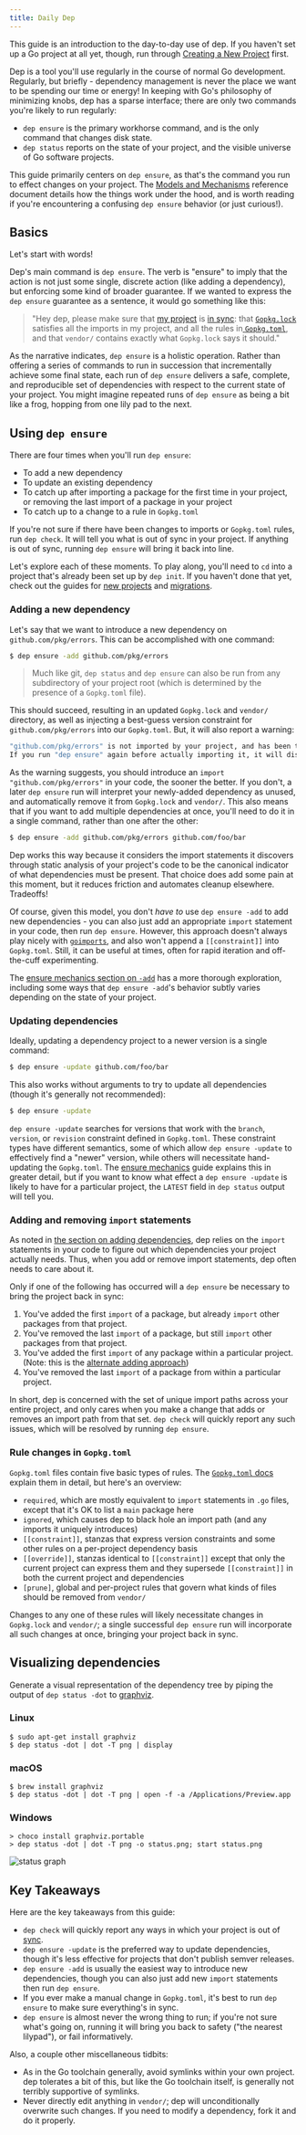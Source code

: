 ```yaml
---
title: Daily Dep
---
```


This guide is an introduction to the day-to-day use of dep. If you haven't set up a Go project at all yet, though, run through [Creating a New Project](new-project.md) first.

Dep is a tool you'll use regularly in the course of normal Go development. Regularly, but briefly - dependency management is never the place we want to be spending our time or energy! In keeping with Go's philosophy of minimizing knobs, dep has a sparse interface; there are only two commands you're likely to run regularly:

* `dep ensure` is the primary workhorse command, and is the only command that changes disk state.
* `dep status` reports on the state of your project, and the visible universe of Go software projects.

This guide primarily centers on `dep ensure`, as that's the command you run to effect changes on your project. The [Models and Mechanisms](ensure-mechanics.md) reference document details how the things work under the hood, and is worth reading if you're encountering a confusing `dep ensure` behavior (or just curious!).

## Basics

Let's start with words!

Dep's main command is `dep ensure`. The verb is "ensure" to imply that the action is not just some single, discrete action (like adding a dependency), but enforcing some kind of broader guarantee. If we wanted to express the `dep ensure` guarantee as a sentence, it would go something like this:

> "Hey dep, please make sure that [my project](glossary.md#current-project) is [in sync](glossary.md#sync): that [`Gopkg.lock`](Gopkg.lock.md) satisfies all the imports in my project, and all the rules in[ `Gopkg.toml`](Gopkg.toml.md), and that `vendor/` contains exactly what `Gopkg.lock` says it should."

As the narrative indicates, `dep ensure` is a holistic operation. Rather than offering a series of commands to run in succession that incrementally achieve some final state, each run of `dep ensure` delivers a safe, complete, and reproducible set of dependencies with respect to the current state of your project. You might imagine repeated runs of `dep ensure` as being a bit like a frog, hopping from one lily pad to the next.

## Using `dep ensure`

There are four times when you'll run `dep ensure`:

* To add a new dependency
* To update an existing dependency
* To catch up after importing a package for the first time in your project, or removing the last import of a package in your project
* To catch up to a change to a rule in `Gopkg.toml`

If you're not sure if there have been changes to imports or `Gopkg.toml` rules, run `dep check`. It will tell you what is out of sync in your project. If anything is out of sync, running `dep ensure` will bring it back into line.

Let's explore each of these moments. To play along, you'll need to `cd` into a project that's already been set up by `dep init`. If you haven't done that yet, check out the guides for [new projects](new-project.md) and [migrations](migrating.md).

### Adding a new dependency

Let's say that we want to introduce a new dependency on `github.com/pkg/errors`. This can be accomplished with one command:

```bash
$ dep ensure -add github.com/pkg/errors
```

> Much like git, `dep status` and `dep ensure` can also be run from any subdirectory of your project root (which is determined by the presence of a `Gopkg.toml` file).

This should succeed, resulting in an updated `Gopkg.lock` and `vendor/` directory, as well as injecting a best-guess version constraint for `github.com/pkg/errors` into our `Gopkg.toml`. But, it will also report a warning:

```bash
"github.com/pkg/errors" is not imported by your project, and has been temporarily added to Gopkg.lock and vendor/.
If you run "dep ensure" again before actually importing it, it will disappear from Gopkg.lock and vendor/.
```

As the warning suggests, you should introduce an `import "github.com/pkg/errors"` in your code, the sooner the better. If you don't, a later `dep ensure` run will interpret your newly-added dependency as unused, and automatically remove it from `Gopkg.lock` and `vendor/`. This also means that if you want to add multiple dependencies at once, you'll need to do it in a single command, rather than one after the other:

```bash
$ dep ensure -add github.com/pkg/errors github.com/foo/bar
```

Dep works this way because it considers the import statements it discovers through static analysis of your project's code to be the canonical indicator of what dependencies must be present. That choice does add some pain at this moment, but it reduces friction and automates cleanup elsewhere. Tradeoffs!

Of course, given this model, you don't _have to_ use `dep ensure -add` to add new dependencies - you can also just add an appropriate `import` statement in your code, then run `dep ensure`. However, this approach doesn't always play nicely with [`goimports`](https://godoc.org/golang.org/x/tools/cmd/goimports), and also won't append a `[[constraint]]` into `Gopkg.toml`. Still, it can be useful at times, often for rapid iteration and off-the-cuff experimenting.

The [ensure mechanics section on `-add`](ensure-mechanics.md#add) has a more thorough exploration, including some ways that `dep ensure -add`'s behavior subtly varies depending on the state of your project.

### Updating dependencies

Ideally, updating a dependency project to a newer version is a single command:

```bash
$ dep ensure -update github.com/foo/bar
```

This also works without arguments to try to update all dependencies (though it's generally not recommended):

```bash
$ dep ensure -update
```

`dep ensure -update` searches for versions that work with the `branch`, `version`, or `revision` constraint defined in `Gopkg.toml`. These constraint types have different semantics, some of which allow `dep ensure -update` to effectively find a "newer" version, while others will necessitate hand-updating the `Gopkg.toml`. The [ensure mechanics](ensure-mechanics.md#update-and-constraint-types) guide explains this in greater detail, but if you want to know what effect a `dep ensure -update` is likely to have for a particular project, the `LATEST` field in `dep status` output will tell you.

### Adding and removing `import` statements

As noted in [the section on adding dependencies](#adding-a-new-dependency), dep relies on the `import` statements in your code to figure out which dependencies your project actually needs. Thus, when you add or remove import statements, dep often needs to care about it.

 Only if one of the following has occurred will a `dep ensure` be necessary to bring the project back in sync:

1.  You've added the first `import` of a package, but already `import` other packages from that project.
2.  You've removed the last `import` of a package, but still `import` other packages from that project.
3.  You've added the first `import` of any package within a particular project. (Note: this is the [alternate adding approach](#adding-a-new-dependency))
4.  You've removed the last `import` of a package from within a particular project.

In short, dep is concerned with the set of unique import paths across your entire project, and only cares when you make a change that adds or removes an import path from that set. `dep check` will quickly report any such issues, which will be resolved by running `dep ensure`.

### Rule changes in `Gopkg.toml`

`Gopkg.toml` files contain five basic types of rules. The [`Gopkg.toml` docs](Gopkg.toml.md) explain them in detail, but here's an overview:

* `required`, which are mostly equivalent to `import` statements in `.go` files, except that it's OK to list a `main` package here
* `ignored`, which causes dep to black hole an import path (and any imports it uniquely introduces)
* `[[constraint]]`, stanzas that express version constraints and some other rules on a per-project dependency basis
* `[[override]]`, stanzas identical to `[[constraint]]` except that only the current project can express them and they supersede `[[constraint]]` in both the current project and dependencies
* `[prune]`, global and per-project rules that govern what kinds of files should be removed from `vendor/`

Changes to any one of these rules will likely necessitate changes in `Gopkg.lock` and `vendor/`; a single successful `dep ensure` run will incorporate all such changes at once, bringing your project back in sync.

## Visualizing dependencies

Generate a visual representation of the dependency tree by piping the output of `dep status -dot` to [graphviz](http://www.graphviz.org/).

### Linux

```
$ sudo apt-get install graphviz
$ dep status -dot | dot -T png | display
```

### macOS

```
$ brew install graphviz
$ dep status -dot | dot -T png | open -f -a /Applications/Preview.app
```

### Windows

```
> choco install graphviz.portable
> dep status -dot | dot -T png -o status.png; start status.png
```

![status graph](assets/StatusGraph.png)

## Key Takeaways

Here are the key takeaways from this guide:

* `dep check` will quickly report any ways in which your project is out of [sync](glossary.md#sync).
* `dep ensure -update` is the preferred way to update dependencies, though it's less effective for projects that don't publish semver releases.
* `dep ensure -add` is usually the easiest way to introduce new dependencies, though you can also just add new `import` statements then run `dep ensure`.
* If you ever make a manual change in `Gopkg.toml`, it's best to run `dep ensure` to make sure everything's in sync.
* `dep ensure` is almost never the wrong thing to run; if you're not sure what's going on, running it will bring you back to safety ("the nearest lilypad"), or fail informatively.

Also, a couple other miscellaneous tidbits:

* As in the Go toolchain generally, avoid symlinks within your own project. dep tolerates a bit of this, but like the Go toolchain itself, is generally not terribly supportive of symlinks.
* Never directly edit anything in `vendor/`; dep will unconditionally overwrite such changes. If you need to modify a dependency, fork it and do it properly.
